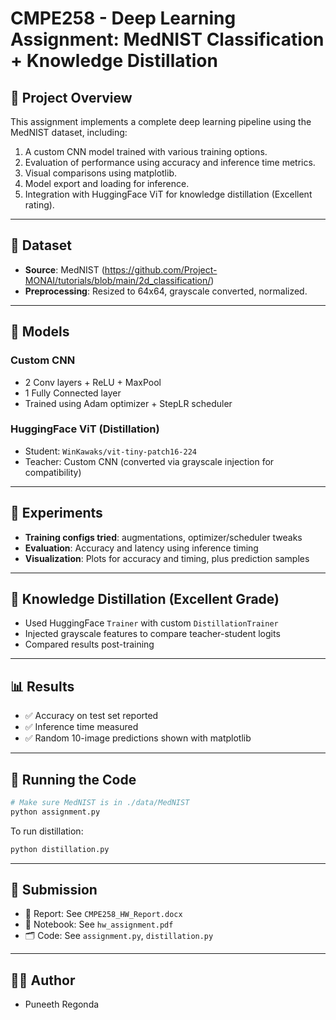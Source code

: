 # CMPE258 - Deep Learning Assignment: MedNIST Classification + Knowledge Distillation

## 🧠 Project Overview

This assignment implements a complete deep learning pipeline using the MedNIST dataset, including:
1. A custom CNN model trained with various training options.
2. Evaluation of performance using accuracy and inference time metrics.
3. Visual comparisons using matplotlib.
4. Model export and loading for inference.
5. Integration with HuggingFace ViT for knowledge distillation (Excellent rating).

---

## 📁 Dataset
- **Source**: MedNIST (https://github.com/Project-MONAI/tutorials/blob/main/2d_classification/)
- **Preprocessing**: Resized to 64x64, grayscale converted, normalized.

---

## 🧰 Models
### Custom CNN
- 2 Conv layers + ReLU + MaxPool
- 1 Fully Connected layer
- Trained using Adam optimizer + StepLR scheduler

### HuggingFace ViT (Distillation)
- Student: `WinKawaks/vit-tiny-patch16-224`
- Teacher: Custom CNN (converted via grayscale injection for compatibility)

---

## 🧪 Experiments
- **Training configs tried**: augmentations, optimizer/scheduler tweaks
- **Evaluation**: Accuracy and latency using inference timing
- **Visualization**: Plots for accuracy and timing, plus prediction samples

---

## 🧠 Knowledge Distillation (Excellent Grade)
- Used HuggingFace `Trainer` with custom `DistillationTrainer`
- Injected grayscale features to compare teacher-student logits
- Compared results post-training

---

## 📊 Results
- ✅ Accuracy on test set reported
- ✅ Inference time measured
- ✅ Random 10-image predictions shown with matplotlib

---

## 🚀 Running the Code
```bash
# Make sure MedNIST is in ./data/MedNIST
python assignment.py
```

To run distillation:
```bash
python distillation.py
```

---

## 📎 Submission
- 📘 Report: See `CMPE258_HW_Report.docx`
- 📄 Notebook: See `hw_assignment.pdf`
- 🗂️ Code: See `assignment.py`, `distillation.py`

---

## 👨‍💻 Author
- Puneeth Regonda